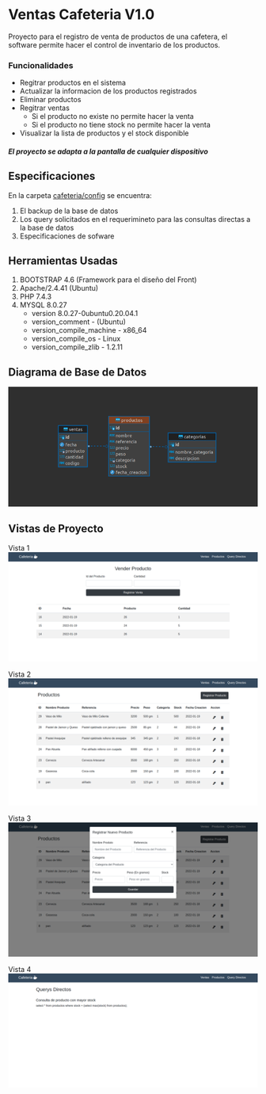 # Ventas Cafeteria V1.0

Proyecto para el registro de venta de productos de una cafetera, el software permite hacer el control de inventario de los productos.

### Funcionalidades

- Regitrar productos en el sistema
- Actualizar la informacion de los productos registrados
- Eliminar productos
- Regitrar ventas
  - Si el producto no existe no permite hacer la venta
  - Si el producto no tiene stock no permite hacer la venta
- Visualizar la lista de productos y el stock disponible

#### **_El proyecto se adapta a la pantalla de cualquier dispositivo_**

## Especificaciones

En la carpeta [cafeteria/config](https://github.com/Geekerypro/cafeteria/tree/master/config) se encuentra:

1. El backup de la base de datos
2. Los query solicitados en el requerimineto para las consultas directas a la base de datos
3. Especificaciones de sofware

## Herramientas Usadas

1. BOOTSTRAP 4.6 (Framework para el diseño del Front)
2. Apache/2.4.41 (Ubuntu)
3. PHP 7.4.3
4. MYSQL 8.0.27
   - version 8.0.27-0ubuntu0.20.04.1
   - version_comment - (Ubuntu)
   - version_compile_machine - x86_64
   - version_compile_os - Linux
   - version_compile_zlib - 1.2.11


## Diagrama de Base de Datos 
![Image text](https://github.com/Geekerypro/cafeteria/blob/master/otros/vista5.png)

## Vistas de Proyecto

Vista 1
![Image text](https://github.com/Geekerypro/cafeteria/blob/master/otros/vista1.png)

Vista 2
![Image text](https://github.com/Geekerypro/cafeteria/blob/master/otros/vista2.png)

Vista 3
![Image text](https://github.com/Geekerypro/cafeteria/blob/master/otros/vista3.png)

Vista 4
![Image text](https://github.com/Geekerypro/cafeteria/blob/master/otros/vista4.png)

